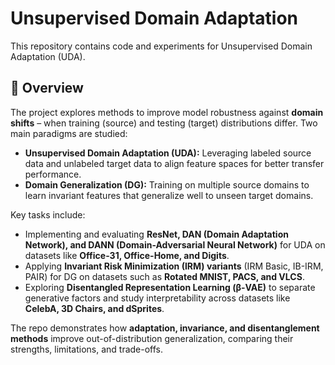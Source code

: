 # Unsupervised Domain Adaptation

This repository contains code and experiments for Unsupervised Domain Adaptation (UDA).

## 📌 Overview
The project explores methods to improve model robustness against **domain shifts** – when training (source) and testing (target) distributions differ. Two main paradigms are studied:

- **Unsupervised Domain Adaptation (UDA):** Leveraging labeled source data and unlabeled target data to align feature spaces for better transfer performance.  
- **Domain Generalization (DG):** Training on multiple source domains to learn invariant features that generalize well to unseen target domains.  

Key tasks include:
- Implementing and evaluating **ResNet, DAN (Domain Adaptation Network), and DANN (Domain-Adversarial Neural Network)** for UDA on datasets like **Office-31, Office-Home, and Digits**.  
- Applying **Invariant Risk Minimization (IRM) variants** (IRM Basic, IB-IRM, PAIR) for DG on datasets such as **Rotated MNIST, PACS, and VLCS**.  
- Exploring **Disentangled Representation Learning (β-VAE)** to separate generative factors and study interpretability across datasets like **CelebA, 3D Chairs, and dSprites**.  

The repo demonstrates how **adaptation, invariance, and disentanglement methods** improve out-of-distribution generalization, comparing their strengths, limitations, and trade-offs.
